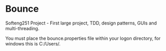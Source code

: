 # Bounce
Softeng251 Project - First large project, TDD, design patterns, GUIs and multi-threading.

You must place the bounce.properties file within your logon directory, for windows this is C:/Users/<username>.
